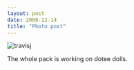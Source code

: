 ```yaml
---
layout: post
date: 2008-12-14
title: "Photo post"
---
```

![travisj](/images/291eb8c92984639d342e604cbf0e9b467052649e08cf9b6ccc6c07db35148a38.jpg)

The whole pack is working on dotee dolls.